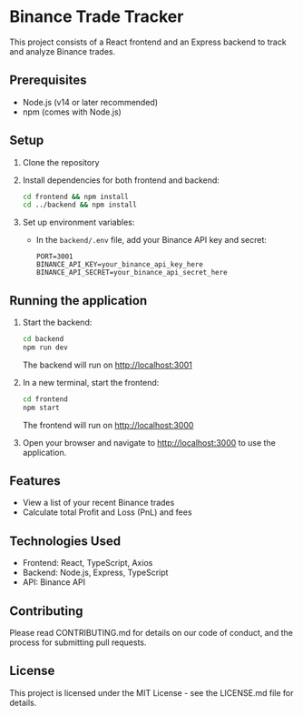 # Binance Trade Tracker

This project consists of a React frontend and an Express backend to track and analyze Binance trades.

## Prerequisites

- Node.js (v14 or later recommended)
- npm (comes with Node.js)

## Setup

1. Clone the repository
2. Install dependencies for both frontend and backend:

   ```bash
   cd frontend && npm install
   cd ../backend && npm install
   ```

3. Set up environment variables:
   - In the `backend/.env` file, add your Binance API key and secret:

     ```plaintext
     PORT=3001
     BINANCE_API_KEY=your_binance_api_key_here
     BINANCE_API_SECRET=your_binance_api_secret_here
     ```

## Running the application

1. Start the backend:

   ```bash
   cd backend
   npm run dev
   ```

   The backend will run on <http://localhost:3001>

2. In a new terminal, start the frontend:

   ```bash
   cd frontend
   npm start
   ```

   The frontend will run on <http://localhost:3000>

3. Open your browser and navigate to <http://localhost:3000> to use the application.

## Features

- View a list of your recent Binance trades
- Calculate total Profit and Loss (PnL) and fees

## Technologies Used

- Frontend: React, TypeScript, Axios
- Backend: Node.js, Express, TypeScript
- API: Binance API

## Contributing

Please read CONTRIBUTING.md for details on our code of conduct, and the process for submitting pull requests.

## License

This project is licensed under the MIT License - see the LICENSE.md file for details.
